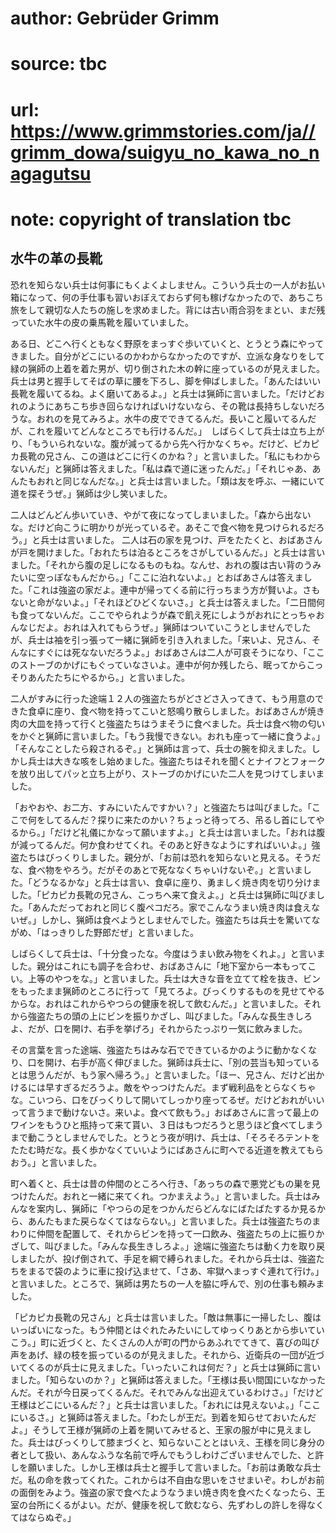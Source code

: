 # author: Gebrüder Grimm
# source: tbc
# url: https://www.grimmstories.com/ja//grimm_dowa/suigyu_no_kawa_no_nagagutsu
# note: copyright of translation tbc

## 水牛の革の長靴 

恐れを知らない兵士は何事にもくよくよしません。こういう兵士の一人がお払い箱になって、何の手仕事も習いおぼえておらず何も稼げなかったので、あちこち旅をして親切な人たちの施しを求めました。背には古い雨合羽をまとい、まだ残っていた水牛の皮の乗馬靴を履いていました。

ある日、どこへ行くともなく野原をまっすぐ歩いていくと、とうとう森にやってきました。自分がどこにいるのかわからなかったのですが、立派な身なりをして緑の猟師の上着を着た男が、切り倒された木の幹に座っているのが見えました。兵士は男と握手してそばの草に腰を下ろし、脚を伸ばしました。「あんたはいい長靴を履いてるね。よく磨いてあるよ。」と兵士は猟師に言いました。「だけどおれのようにあちこち歩き回らなければいけないなら、その靴は長持ちしないだろうな。おれのを見てみろよ。水牛の皮でできてるんだ。長いこと履いてるんだが、これを履いてどんなところでも行けるんだ。」　しばらくして兵士は立ち上がり、「もういられないな。腹が減ってるから先へ行かなくちゃ。だけど、ピカピカ長靴の兄さん、この道はどこに行くのかね？」と言いました。「私にもわからないんだ」と猟師は答えました。「私は森で道に迷ったんだ。」「それじゃあ、あんたもおれと同じなんだな。」と兵士は言いました。「類は友を呼ぶ、一緒にいて道を探そうぜ。」猟師は少し笑いました。

二人はどんどん歩いていき、やがて夜になってしまいました。「森から出ないな。だけど向こうに明かりが光っているぞ。あそこで食べ物を見つけられるだろう。」と兵士は言いました。
二人は石の家を見つけ、戸をたたくと、おばあさんが戸を開けました。「おれたちは泊るところをさがしているんだ。」と兵士は言いました。「それから腹の足しになるものもね。なんせ、おれの腹は古い背のうみたいに空っぽなもんだから。」「ここに泊れないよ。」とおばあさんは答えました。「これは強盗の家だよ。連中が帰ってくる前に行っちまう方が賢いよ。さもないと命がないよ。」「それほどひどくないさ。」と兵士は答えました。「二日間何も食ってないんだ。ここでやられようが森で飢え死にしようがおれにとっちゃおんなじだよ。おれは入れてもらうぜ。」猟師はついていこうとしませんでしたが、兵士は袖を引っ張って一緒に猟師を引き入れました。「来いよ、兄さん、そんなにすぐには死なないだろうよ。」おばあさんは二人が可哀そうになり、「ここのストーブのかげにもぐっていなさいよ。連中が何か残したら、眠ってからこっそりあんたたちにやるから。」と言いました。

二人がすみに行った途端１２人の強盗たちがどさどさ入ってきて、もう用意のできた食卓に座り、食べ物を持ってこいと怒鳴り散らしました。おばあさんが焼き肉の大皿を持って行くと強盗たちはうまそうに食べました。兵士は食べ物の匂いをかぐと猟師に言いました。「もう我慢できない。おれも座って一緒に食うよ。」「そんなことしたら殺されるぞ。」と猟師は言って、兵士の腕を抑えました。しかし兵士は大きな咳をし始めました。強盗たちはそれを聞くとナイフとフォークを放り出してパッと立ち上がり、ストーブのかげにいた二人を見つけてしまいました。

「おやおや、お二方、すみにいたんですかい？」と強盗たちは叫びました。「ここで何をしてるんだ？探りに来たのかい？ちょっと待ってろ、吊るし首にしてやるから。」「だけど礼儀にかなって願いますよ。」と兵士は言いました。「おれは腹が減ってるんだ。何か食わせてくれ。そのあと好きなようにすればいいよ。」強盗たちはびっくりしました。親分が、「お前は恐れを知らないと見える。そうだな、食べ物をやろう。だがそのあとで死ななくちゃいけないぞ。」と言いました。「どうなるかな」と兵士は言い、食卓に座り、勇ましく焼き肉を切り分けました。「ピカピカ長靴の兄さん、こっちへ来て食えよ。」と兵士は猟師に叫びました。「あんただっておれと同じく腹ペコだろ。家でこんなうまい焼き肉は食えないぜ。」しかし、猟師は食べようとしませんでした。強盗たちは兵士を驚いてながめ、「はっきりした野郎だぜ」と言いました。

しばらくして兵士は、「十分食ったな。今度はうまい飲み物をくれよ。」と言いました。親分はこれにも調子を合わせ、おばあさんに「地下室から一本もってこい。上等のやつをな。」と言いました。兵士は大きな音を立てて栓を抜き、ビンをもったまま猟師のところに行って「見てろよ。びっくりするものを見せてやるからな。おれはこれからやつらの健康を祝して飲むんだ。」と言いました。それから強盗たちの頭の上にビンを振りかざし、叫びました。「みんな長生きしろよ、だが、口を開け、右手を挙げろ」それからたっぷり一気に飲みました。

その言葉を言った途端、強盗たちはみな石でできているかのように動かなくなり、口を開け、右手が高く伸びました。猟師は兵士に、「別の芸当も知っているとは思うんだが、もう家へ帰ろう。」と言いました。「ほー、兄さん、だけど出かけるには早すぎるだろうよ。敵をやっつけたんだ。まず戦利品をとらなくちゃな。こいつら、口をびっくりして開いてしっかり座ってるぜ。だけどおれがいいって言うまで動けないさ。来いよ。食べて飲もう。」おばあさんに言って最上のワインをもうひと瓶持って来て貰い、３日はもつだろうと思うほど食べてしまうまで動こうとしませんでした。とうとう夜が明け、兵士は、「そろそろテントをたたむ時だな。長く歩かなくていいようにばあさんに町へでる近道を教えてもらおう。」と言いました。

町へ着くと、兵士は昔の仲間のところへ行き、「あっちの森で悪党どもの巣を見つけたんだ。おれと一緒に来てくれ。つかまえよう。」と言いました。兵士はみんなを案内し、猟師に「やつらの足をつかんだらどんなにばたばたするか見るから、あんたもまた戻らなくてはならない。」と言いました。兵士は強盗たちのまわりに仲間を配置して、それからビンを持って一口飲み、強盗たちの上に振りかざして、叫びました。「みんな長生きしろよ。」途端に強盗たちは動く力を取り戻しましたが、投げ倒されて、手足を綱で縛られました。それから兵士は、強盗たちをまるで袋のように車に投げ込ませて、「さあ、牢獄へまっすぐ連れて行け。」と言いました。ところで、猟師は男たちの一人を脇に呼んで、別の仕事も頼みました。

「ピカピカ長靴の兄さん」と兵士は言いました。「敵は無事に一掃したし、腹はいっぱいになった。もう仲間とはぐれたみたいにしてゆっくりあとから歩いていこう。」町に近づくと、たくさんの人が町の門からあふれでてきて、喜びの叫び声をあげ、緑の枝を振っているのが見えました。それから、近衛兵の一団が近づいてくるのが兵士に見えました。「いったいこれは何だ？」と兵士は猟師に言いました。「知らないのか？」と猟師は答えました。「王様は長い間国にいなかったんだ。それが今日戻ってくるんだ。それでみんな出迎えているわけさ。」「だけど王様はどこにいるんだ？」と兵士は言いました。「おれには見えないよ。」「ここにいるさ。」と猟師は答えました。「わたしが王だ。到着を知らせておいたんだよ。」そうして王様が猟師の上着を開いてみせると、王家の服が中に見えました。兵士はびっくりして膝まづくと、知らないこととはいえ、王様を同じ身分の者として扱い、あんなふうな名前で呼んでもうしわけございませんでした、と許しを願いました。しかし王様は兵士と握手して言いました。「お前は勇敢な兵士だ。私の命を救ってくれた。これからは不自由な思いをさせまいぞ。わしがお前の面倒をみよう。強盗の家で食べたようなうまい焼き肉を食べたくなったら、王室の台所にくるがよい。だが、健康を祝して飲むなら、先ずわしの許しを得なくてはならぬぞ。」
